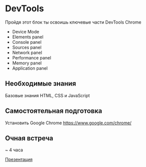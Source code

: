 # DevTools

Пройдя этот блок ты освоишь ключевые части DevTools Chrome

- Device Mode
- Elements panel
- Console panel
- Sources panel
- Network panel
- Performance panel
- Memory panel
- Application panel

## Необходимые знания

Базовые знания HTML, CSS и JavaScript

## Самостоятельная подготовка

Установить Google Chrome https://www.google.com/chrome/

## Очная встреча

~ 4 часа

[Презентация](https://kontur-web-courses.github.io/dev-tools/)
